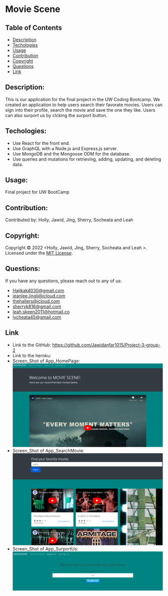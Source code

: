 # Movie Scene
## Table of Contents

- [Description](#description)
- [Techologies](#techologies)
- [Usage](#usage)
- [Contribution](#contribution)
- [Copyright](#copyright)
- [Questions](#questions)
- [Link](#link)

## Description:
This is our application for the final project in the UW Coding Bootcamp. We created an application to help users search their favorate movies. Users can sign into their profile, search the movie and save the one they like. Users can also surport us by clcking the surport button.

## Techologies:
- Use React for the front end.
- Use GraphQL with a Node.js and Express.js server.
- Use MongoDB and the Mongoose ODM for the database.
- Use queries and mutations for retrieving, adding, updating, and deleting data.


## Usage:

Final project for UW BootCamp

## Contribution:

Contributed by: Holly, Jawid, Jing, Sherry, Socheata and Leah

## Copyright:

Copyright © 2022 <Holly, Jawid, Jing, Sherry, Socheata and Leah >.
Licensed under the [MIT License](LICENSE).

## Questions:
If you have any questions, please reach out to any of us:
- Hajikak4030@gmail.com
- jeanlee.jingli@icloud.com
- thehallers@icloud.com
- sherryk816@gmail.com
- leah.skeen2011@hotmail.co
- lycheata45@gmail.com

## Link
- Link to the GitHub: https://github.com/Jawidanfar1015/Project-3-group-2
- Link to the heroku:
- Screen_Shot of App_HomePage:![Screenshot of application](./images/MOVIESCENE-HomePage.png)
- Screen_Shot of App_SearchMovie:![Screenshot of application](./images/MOVEISCENE-SearchMovie.png)
- Screen_Shot of App_SurportUs:![Screenshot of application](./images/MOVIESCENE-SurportUs.png)
